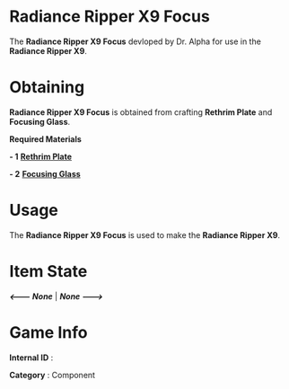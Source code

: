 # Radiance Ripper X9 Focus

The **Radiance Ripper X9 Focus** devloped by Dr. Alpha for use in the **Radiance Ripper X9**.

# Obtaining

**Radiance Ripper X9 Focus** is obtained from crafting **Rethrim Plate** and **Focusing Glass**.

**Required Materials**

**- 1** [**Rethrim Plate**](https://github.com/AlphaMC0/Lone-Martian/blob/main/Plates/Rethrim%20Plate.md)

**- 2** [**Focusing Glass**](https://github.com/AlphaMC0/Lone-Martian/blob/main/Glass/Focusing%20Glass.md)

# Usage

The **Radiance Ripper X9 Focus** is used to make the **Radiance Ripper X9**.

# Item State

***<--- None*** | ***None --->***

# Game Info

**Internal ID** : 

**Category** : Component
